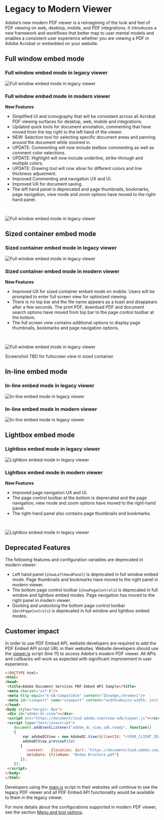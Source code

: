 # Legacy to Modern Viewer

Adobe’s new modern PDF viewer is a reimagining of the look and feel of PDF viewing 
on web, desktop, mobile, and PDF integrations.  It introduces a new framework and 
workflows that better map to user mental models and enables a consistent user 
experience whether you are viewing a PDF in Adobe Acrobat or embedded on your website.
  
## Full window embed mode

### Full window embed mode in legacy viewer

![Full window embed mode in legacy viewer](../images/fullwindow_legacy.png)

### Full window embed mode in modern viewer

**New Features**

* Simplified UI and iconography that will be consistent across all Acrobat PDF viewing 
  surfaces for desktop, web, mobile and integrations.
* Updated quick tools for document annotation, commenting that have moved from the top 
  right to the left hand of the viewer.
* NEW: Selection tool for selecting specific document areas and panning around the
  document while zoomed in.
* UPDATE: Commenting will now include textbox commenting as well as comment color 
  selections.
* UPDATE: Highlight will now include underline, strike-through and multiple colors.
* UPDATE: Drawing tool will now allow for different colors and line thickness adjustment.
* Improved Commenting and navigation UX and UI.
* Improved UX for document saving.
* The left hand panel is deprecated and page thumbnails, bookmarks, page navigation, 
  view mode and zoom options have moved to the right-hand panel.

<br/>

![Full window embed mode in legacy viewer](../images/fullwindow1.png)

## Sized container embed mode

### Sized container embed mode in legacy viewer

![Full window embed mode in legacy viewer](../images/sized_legacy.png)

### Sized container embed mode in modern viewer

**New Features**

* Improved UX for sized container embed mode on mobile. Users will be prompted to enter 
  full screen view for optimized viewing.
* There is no top bar and the file name appears as a toast and disappears after a 
  few seconds. The print PDF, download PDF and document search options have 
  moved from top bar to the page control toolbar at the bottom.
* The full screen view contains additional options to display page thumbnails, 
  bookmarks and page navigation options.

<br/>

![Full window embed mode in legacy viewer](../images/sized_new.png)

<InlineAlert slots="text" />

Screenshot TBD for fullscreen view in sized container

## In-line embed mode

### In-line embed mode in legacy viewer

![In-line embed mode in legacy viewer](../images/inline_legacy.png)

### In-line embed mode in modern viewer

![In-line embed mode in legacy viewer](../images/inline_search.png)

## Lightbox embed mode

### Lightbox embed mode in legacy viewer

![Lightbox embed mode in legacy viewer](../images/lightbox_legacy.png)

### Lightbox embed mode in modern viewer

**New Features**

* Improved page navigation UX and UI.
* The page control toolbar at the bottom is deprecated and the page navigation, 
  view mode and zoom options have moved to the right-hand panel.
* The right-hand panel also contains page thumbnails and bookmarks.

<br/>

![Lightbox embed mode in legacy viewer](../images/lightboxscreen.png)

## Deprecated Features

The following features and configuration variables are deprecated in modern viewer: 

* Left hand panel (`showLeftHandPanel`) is deprecated in full window embed mode. 
  Page thumbnails and bookmarks have moved to the right panel in modern viewer.
* The bottom page control toolbar (`showPageControls`) is deprecated in full window 
  and lightbox embed modes. Page navigation has moved to the right panel in modern viewer.
* Docking and undocking the bottom page control toolbar (`dockPageControls`) is deprecated 
  in full window and lightbox embed modes.

## Customer impact

In order to use PDF Embed API, website developers are required to add the PDF Embed API 
script URL in their websites. 
Website developers should use the [viewer.js](https://documentcloud.adobe.com/view-sdk/viewer.js) 
script (line 11) to access Adobe's modern PDF viewer. 
All APIs and callbacks will work as expected with significant improvement in user experience.

```html
<!DOCTYPE html>
<html>
<head>
 <title>Adobe Document Services PDF Embed API Sample</title>
 <meta charset="utf-8"/>
 <meta http-equiv="X-UA-Compatible" content="IE=edge,chrome=1"/>
 <meta id="viewport" name="viewport" content="width=device-width, initial-scale=1"/>
</head>
<body style="margin: 0px">
 <div id="adobe-dc-view"></div>
 <script src="https://documentcloud.adobe.com/view-sdk/viewer.js"></script>
 <script type="text/javascript">
    document.addEventListener("adobe_dc_view_sdk.ready", function()
    {
        var adobeDCView = new AdobeDC.View({clientId: "<YOUR_CLIENT_ID>", divId: "adobe-dc-view"});
        adobeDCView.previewFile(
       {
          content:   {location: {url: "https://documentcloud.adobe.com/view-sdk-demo/PDFs/Bodea Brochure.pdf"}},
          metaData: {fileName: "Bodea Brochure.pdf"}
       });
    });
 </script>
</body>
</html>
```

Developers using the [main.js](https://documentcloud.adobe.com/view-sdk/main.js) script in their websites 
will continue to see the legacy PDF viewer and all PDF Embed API functionality 
would be available to them in the legacy viewer.

For more details about the configurations supported in modern PDF viewer, 
see the section [Menu and tool options](../howtos_ui.md/#menu-and-tool-options).